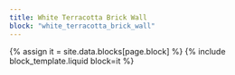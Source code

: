 ```yaml
---
title: White Terracotta Brick Wall
block: "white_terracotta_brick_wall"
---
```


{% assign it = site.data.blocks[page.block] %}
{% include block_template.liquid block=it %}

